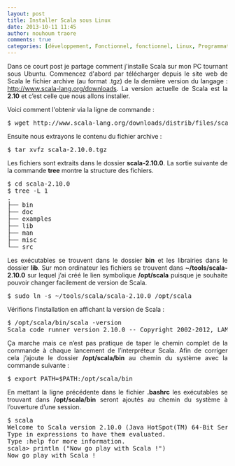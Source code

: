 ```yaml
---
layout: post
title: Installer Scala sous Linux
date: 2013-10-11 11:45
author: nouhoum traore
comments: true
categories: [développement, Fonctionnel, fonctionnel, Linux, Programmation, scala, ubuntu]
---
```

<p style="text-align: justify;">Dans ce court post je partage comment j'installe Scala sur mon PC tournant sous Ubuntu. Commencez d'abord par télécharger depuis le site web de Scala le fichier archive (au format .tgz) de la dernière version du langage : <a href="http://www.scala-lang.org/downloads">http://www.scala-lang.org/downloads</a>. La version actuelle de Scala est la <b>2.10</b> et c’est celle que nous allons installer.</p>
<p style="text-align: justify;">Voici comment l'obtenir via la ligne de commande :</p>

<pre>$ wget http://www.scala-lang.org/downloads/distrib/files/scala-2.10.0.tgz</pre>
<p style="text-align: justify;">Ensuite nous extrayons le contenu du fichier archive :</p>

<pre>$ tar xvfz scala-2.10.0.tgz</pre>
<p style="text-align: justify;">Les fichiers sont extraits dans le dossier <b>scala-2.10.0</b>. La sortie suivante de la commande <b>tree</b> montre la structure des fichiers.</p>

<pre>$ cd scala-2.10.0
$ tree -L 1
.
├── bin
├── doc
├── examples
├── lib
├── man
├── misc
└── src</pre>
<p style="text-align: justify;">Les exécutables se trouvent dans le dossier <b>bin</b> et les librairies dans le dossier <b>lib</b>. Sur mon ordinateur les fichiers se trouvent dans <b>~/tools/scala-2.10.0</b> sur lequel j’ai créé le lien symbolique <b>/opt/scala</b> puisque je souhaite pouvoir changer facilement de version de Scala.</p>

<pre>$ sudo ln -s ~/tools/scala/scala-2.10.0 /opt/scala</pre>
<p style="text-align: justify;">Vérifions l’installation en affichant la version de Scala :</p>

<pre>$ /opt/scala/bin/scala -version
Scala code runner version 2.10.0 -- Copyright 2002-2012, LAMP/EPFL</pre>
<p style="text-align: justify;">Ça marche mais ce n’est pas pratique de taper le chemin complet de la commande à chaque lancement de l’interpréteur Scala. Afin de corriger cela j’ajoute le dossier <b>/opt/scala/bin</b> au chemin du système avec la commande suivante :</p>

<pre>$ export PATH=$PATH:/opt/scala/bin</pre>
<p style="text-align: justify;">En mettant la ligne précédente dans le fichier <b>.bashrc</b> les exécutables se trouvant dans <b>/opt/scala/bin</b> seront ajoutés au chemin du système à l’ouverture d’une session.</p>

<pre>$ scala
Welcome to Scala version 2.10.0 (Java HotSpot(TM) 64-Bit Server VM, Java 1.6.0_26).
Type in expressions to have them evaluated.
Type :help for more information.
scala&gt; println ("Now go play with Scala !")
Now go play with Scala !</pre>

